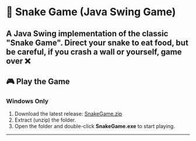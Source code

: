 # 🐍 Snake Game (Java Swing Game)

A Java Swing implementation of the classic "Snake Game".
Direct your snake to eat food, but be careful, if you crash 
a wall or yourself, game over ❌
---

## 🎮 Play the Game

### Windows Only
1. Download the latest release: [SnakeGame.zip](https://github.com/samdeitz/releases/download/v1.0/snakegame.zip)
2. Extract (unzip) the folder.
3. Open the folder and double-click **SnakeGame.exe** to start playing.
---
